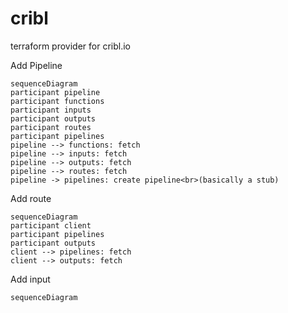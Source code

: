 # cribl
terraform provider for cribl.io


Add Pipeline

```mermaid
sequenceDiagram
participant pipeline
participant functions
participant inputs
participant outputs
participant routes
participant pipelines
pipeline --> functions: fetch
pipeline --> inputs: fetch
pipeline --> outputs: fetch
pipeline --> routes: fetch
pipeline -> pipelines: create pipeline<br>(basically a stub)
```

Add route
```mermaid
sequenceDiagram
participant client
participant pipelines
participant outputs
client --> pipelines: fetch
client --> outputs: fetch

```

Add input
```mermaid
sequenceDiagram

```